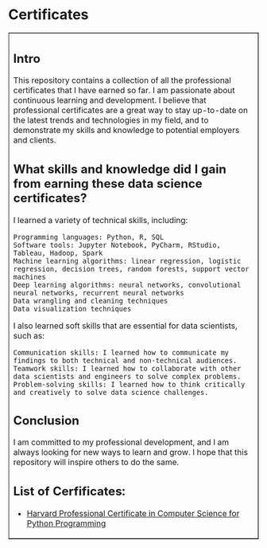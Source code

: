 # Certificates
<table border=1 cellpadding=10><tr><td>  

## Intro

This repository contains a collection of all the professional certificates that I have earned so far. I am passionate about continuous learning and development. I believe that professional certificates are a great way to stay up-to-date on the latest trends and technologies in my field, and to demonstrate my skills and knowledge to potential employers and clients.  

## What skills and knowledge did I gain from earning these data science certificates?

I learned a variety of technical skills, including:

    Programming languages: Python, R, SQL
    Software tools: Jupyter Notebook, PyCharm, RStudio, Tableau, Hadoop, Spark
    Machine learning algorithms: linear regression, logistic regression, decision trees, random forests, support vector machines
    Deep learning algorithms: neural networks, convolutional neural networks, recurrent neural networks
    Data wrangling and cleaning techniques
    Data visualization techniques

I also learned soft skills that are essential for data scientists, such as:

    Communication skills: I learned how to communicate my findings to both technical and non-technical audiences.
    Teamwork skills: I learned how to collaborate with other data scientists and engineers to solve complex problems.
    Problem-solving skills: I learned how to think critically and creatively to solve data science challenges.

## Conclusion

I am committed to my professional development, and I am always looking for new ways to learn and grow. I hope that this repository will inspire others to do the same.

## List of Cerfificates:
- [Harvard Professional Certificate in Computer Science for Python Programming](https://github.com/PeJiR/Harvard-s-Professional-Certificate-in-Computer-Science-for-Python-Programming.git)


</td></tr></table>
 



